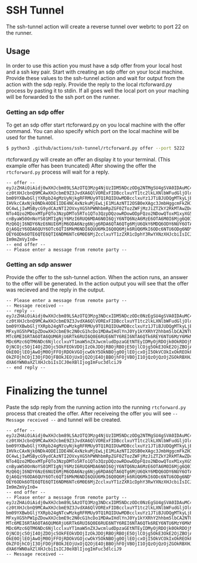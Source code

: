 # SSH Tunnel

The ssh-tunnel action will create a reverse tunnel over webrtc to port 22 on the runner.

## Usage

In order to use this action you must have a sdp offer from your local host and a ssh key pair.
Start with creating an sdp offer on your local machine. Provide these values to the ssh-tunnel
action and wait for output from the action with the sdp reply. Provide the reply to the local 
rtcforward.py process by pasting it to stdin. If all goes well the local port on your maching 
will be forwarded to the ssh port on the runner.

### Getting an sdp offer

To get an sdp offer start rtcforward.py on you local machine with the offer command. 
You can also specify which port on the local machine will be used for the tunnel.

``` bash
$ python3 .github/actions/ssh-tunnel/rtcforward.py offer --port 5222
```

rtcforward.py will create an offer an display it to your terminal. (This example offer has been truncated)
After showing the offer the `rtcforward.py` process will wait for a reply.
```
-- offer --
eyJzZHAiOiAidj0wXHJcbm89LSAzOTQ3Mzg4NjUzIDM5NDczODg2NTMgSU4gSVA0IDAuMC4wLjBcclxu
cz0tXHJcbnQ9MCAwXHJcbmE9Z3JvdXA6QlVORExFIDBcclxuYT1tc2lkLXNlbWFudGljOldNUyAqXHJc
bm09YXBwbGljYXRpb24gMzUyNjkgRFRMUy9TQ1RQIDUwMDBcclxuYz1JTiBJUDQgMTkyLjE2OC4wLjIw
IHVkcCAxNjk0NDk4ODE1IDE4NC4xNzkuMjEwLjE1MiAzNTI2OSB0eXAgc3JmbHggcmFkZHIgMTkyLjE2
OC4wLjIwMSBycG9ydCAzNTI2OVxyXG5hPWNhbmRpZGF0ZTozZWFjMzJiZTZkY2RkMTAwZDcwMTFiNWY0
NTo4Qzo2MDoxMTpFQTo3NzpDMTo5RTo1QTo3QzpDQzowRDowODpFQzo2NDowQToxM1xyXG5hPWZpbmdl
cnByaW50OnNoYS01MTIgNjY6MzI6RUQ6MDA6N0I6QjY6NTQ6NzA6MzE6OTA6M0I6Mjg6Q0I6QTk6REU6
MzQ6QjI6NDY6NzE6NUI6MjM6ODA6Nzg6Njg6RDA6QTA6QTg6MjU6QkY6MDQ6ODY6NUY6OTA6QUY6MUQ6
QjA6QzY6ODA6QUY6OTc6QTI6MkM6NDI6QUU6MkI6Q0Q6Mjk6RUQ6MkI6ODc6NTU6ODg6NDY6QTM6ODk6
OEY6ODk6OTE6QTE6QTI6NDM6NTc6M0E6MjZcclxuYT1zZXR1cDphY3RwYXNzXHJcbiIsICJ0eXBlIjog
Im9mZmVyIn0=
-- end offer --
-- Please enter a message from remote party --
```

### Getting an sdp answer

Provide the offer to the ssh-tunnel action. When the action runs, an answer to the offer will be generated.
In the action output you will see that the offer was recieved and the reply in the output.

```
-- Please enter a message from remote party --
-- Message received --
-- reply --
eyJzZHAiOiAidj0wXHJcbm89LSAzOTQ3Mzg3NDcxIDM5NDczODc0NzEgSU4gSVA0IDAuMC4wLjBcclxu
cz0tXHJcbnQ9MCAwXHJcbmE9Z3JvdXA6QlVORExFIDBcclxuYT1tc2lkLXNlbWFudGljOldNUyAqXHJc
bm09YXBwbGljYXRpb24gNTcwMzkgRFRMUy9TQ1RQIDUwMDBcclxuYz1JTiBJUDQgMTkyLjE2OC42NC4x
MFxyXG5hPW1pZDowXHJcbmE9c2N0cG1hcDo1MDAwIHdlYnJ0Yy1kYXRhY2hhbm5lbCA2NTUzNVxyXG5h
MTc6MEI6RTA6OTA6QUM6RjU6RTk6RUI6Q0E6RUE6NTY6REI6NTA6QTk6REY6NTU6MzY6MkM6REI6OUE6
MDc6Mzc6QTM6NDc6NjlcclxuYT1maW5nZXJwcmludDpzaGEtNTEyIDMyOjRDOjk0OkRDOjNFOkU5OkU3
OjNCOjc5OjI4OjZDOjc5OkFEOkVDOjIzOkJDOjRBOjRBOjE5OjlCOjg5OkE3OkE2OjZBOjAwOjJFOkM5
OkE0OjlEOjAwOjM0OjFFOjRDOkVGOjcwOkY5OkNBOjg0OjlEOjcxOjI5OkVCOkIxOkREOkFEOjg5OjUx
OkZFOjhCOjI3OjFDOjFBOkJEOjUxOjQ2OjE4OjBBOjhFOjVBOjI1OjQzOjQzOjZGOkRBXHJcbmE9c2V0
dXA6YWN0aXZlXHJcbiIsICJ0eXBlIjogImFuc3dlciJ9
-- end reply --
```

# Finalizing the tunnel

Paste the sdp reply from the running action into the running `rtcforward.py` process that created the offer.
After receiveing the offer you will see `-- Message received --` and tunnel will be created.

```
-- offer --
eyJzZHAiOiAidj0wXHJcbm89LSAzOTQ3Mzg4NjUzIDM5NDczODg2NTMgSU4gSVA0IDAuMC4wLjBcclxu
cz0tXHJcbnQ9MCAwXHJcbmE9Z3JvdXA6QlVORExFIDBcclxuYT1tc2lkLXNlbWFudGljOldNUyAqXHJc
bm09YXBwbGljYXRpb24gMzUyNjkgRFRMUy9TQ1RQIDUwMDBcclxuYz1JTiBJUDQgMTkyLjE2OC4wLjIw
IHVkcCAxNjk0NDk4ODE1IDE4NC4xNzkuMjEwLjE1MiAzNTI2OSB0eXAgc3JmbHggcmFkZHIgMTkyLjE2
OC4wLjIwMSBycG9ydCAzNTI2OVxyXG5hPWNhbmRpZGF0ZTozZWFjMzJiZTZkY2RkMTAwZDcwMTFiNWY0
NTo4Qzo2MDoxMTpFQTo3NzpDMTo5RTo1QTo3QzpDQzowRDowODpFQzo2NDowQToxM1xyXG5hPWZpbmdl
cnByaW50OnNoYS01MTIgNjY6MzI6RUQ6MDA6N0I6QjY6NTQ6NzA6MzE6OTA6M0I6Mjg6Q0I6QTk6REU6
MzQ6QjI6NDY6NzE6NUI6MjM6ODA6Nzg6Njg6RDA6QTA6QTg6MjU6QkY6MDQ6ODY6NUY6OTA6QUY6MUQ6
QjA6QzY6ODA6QUY6OTc6QTI6MkM6NDI6QUU6MkI6Q0Q6Mjk6RUQ6MkI6ODc6NTU6ODg6NDY6QTM6ODk6
OEY6ODk6OTE6QTE6QTI6NDM6NTc6M0E6MjZcclxuYT1zZXR1cDphY3RwYXNzXHJcbiIsICJ0eXBlIjog
Im9mZmVyIn0=
-- end offer --
-- Please enter a message from remote party --
eyJzZHAiOiAidj0wXHJcbm89LSAzOTQ3Mzg3NDcxIDM5NDczODc0NzEgSU4gSVA0IDAuMC4wLjBcclxu
cz0tXHJcbnQ9MCAwXHJcbmE9Z3JvdXA6QlVORExFIDBcclxuYT1tc2lkLXNlbWFudGljOldNUyAqXHJc
bm09YXBwbGljYXRpb24gNTcwMzkgRFRMUy9TQ1RQIDUwMDBcclxuYz1JTiBJUDQgMTkyLjE2OC42NC4x
MFxyXG5hPW1pZDowXHJcbmE9c2N0cG1hcDo1MDAwIHdlYnJ0Yy1kYXRhY2hhbm5lbCA2NTUzNVxyXG5h
MTc6MEI6RTA6OTA6QUM6RjU6RTk6RUI6Q0E6RUE6NTY6REI6NTA6QTk6REY6NTU6MzY6MkM6REI6OUE6
MDc6Mzc6QTM6NDc6NjlcclxuYT1maW5nZXJwcmludDpzaGEtNTEyIDMyOjRDOjk0OkRDOjNFOkU5OkU3
OjNCOjc5OjI4OjZDOjc5OkFEOkVDOjIzOkJDOjRBOjRBOjE5OjlCOjg5OkE3OkE2OjZBOjAwOjJFOkM5
OkE0OjlEOjAwOjM0OjFFOjRDOkVGOjcwOkY5OkNBOjg0OjlEOjcxOjI5OkVCOkIxOkREOkFEOjg5OjUx
OkZFOjhCOjI3OjFDOjFBOkJEOjUxOjQ2OjE4OjBBOjhFOjVBOjI1OjQzOjQzOjZGOkRBXHJcbmE9c2V0
dXA6YWN0aXZlXHJcbiIsICJ0eXBlIjogImFuc3dlciJ9
-- Message received --
```
